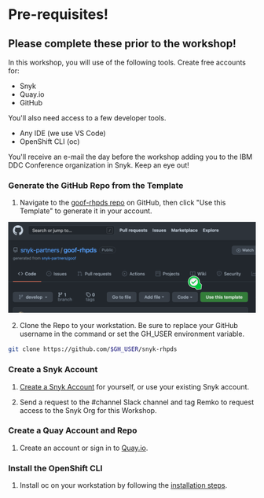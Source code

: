 # Pre-requisites!
## Please complete these prior to the workshop! 

In this workshop, you will use of the following tools. Create free accounts for:
- Snyk
- Quay.io
- GitHub

You'll also need access to a few developer tools.
- Any IDE (we use VS Code)
- OpenShift CLI (oc)

You'll receive an e-mail the day before the workshop adding you to the IBM DDC Conference organization in Snyk. Keep an eye out! 

### Generate the GitHub Repo from the Template
1. Navigate to the [goof-rhpds repo](https://github.com/snyk-partners/goof-rhpds) on GitHub, then click "Use this Template" to generate it in your account.

![Repo Template](images/github-template.png)

2. Clone the Repo to your workstation. Be sure to replace your GitHub username in the command or set the GH_USER environment variable.

```sh
git clone https://github.com/$GH_USER/snyk-rhpds
```

### Create a Snyk Account

1. [Create a Snyk Account](https://app.snyk.io/login?utm_campaign=RHPDS&utm_medium=Partner&utm_source=Red-Hat) for yourself, or use your existing Snyk account. 

2. Send a request to the #channel Slack channel and tag Remko to request access to the Snyk Org for this Workshop. 

### Create a Quay Account and Repo

1. Create an account or sign in to [Quay.io](https://quay.io).

### Install the OpenShift CLI

1. Install oc on your workstation by following the [installation steps](https://docs.openshift.com/container-platform/4.9/cli_reference/openshift_cli/getting-started-cli.html).
